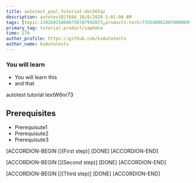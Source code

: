 ```yaml
---
title: autotest_pool_tutorial-dec565qz
description: autotestD2f68d_10/8/2020 5:01:08 AM
tags: [topic:139269250608756787992873,products:tech/73554900100700000996,tutorial:experience/advanced]
primary_tag: tutorial:product/sapHana
time: 274
author_profile: https://github.com/ksAutotests
author_name: ksAutotests
---
```

### You will learn
- You will learn this
- and that

autotest tutorial textW6nr73

## Prerequisites
- Prerequisute1
- Prerequisute2
- Prerequisute3

[ACCORDION-BEGIN [](First step)]
[DONE]
[ACCORDION-END]

[ACCORDION-BEGIN [](Second step)]
[DONE]
[ACCORDION-END]

[ACCORDION-BEGIN [](Third step)]
[DONE]
[ACCORDION-END]

